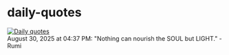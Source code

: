 # daily-quotes
[![Daily quotes](https://github.com/ceepu8/daily-quotes/actions/workflows/daily-quote.yml/badge.svg)](https://github.com/ceepu8/daily-quotes/actions/workflows/daily-quote.yml)<br/>
August 30, 2025 at 04:37 PM: "Nothing can nourish the SOUL but LIGHT." - Rumi
